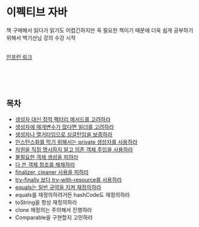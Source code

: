 # 이펙티브 자바
책 구매해서 읽다가 읽기도 어렵긴하지만 꼭 필요한 책이기 때문에 더욱 쉽게 공부하기 위해서 백기선님 강의 수강 시작
<br><br>

[인프런 링크](https://www.inflearn.com/course/이펙티브-자바-1/dashboard)
<br><br><br><br><br>

## 목차
- [생성자 대신 정적 팩터리 메서드를 고려하라](EJ_item1.md)
- [생성자에 매개변수가 많다면 빌더를 고려하라](EJ_item2.md)
- [생성자나 열거타입으로 싱글턴임을 보증하라](EJ_item3.md)
- [인스턴스화를 막기 위해서는 private 생성자를 사용하라](EJ_item4.md)
- [자원을 직접 명시하지 말고 의존 객체 주입을 사용하라](EJ_item5.md)
- [불필요한 객체 생성을 피하라](EJ_item6.md)
- [다 쓴 객체 참조를 해제하라](EJ_item7.md)
- [finalizer, cleaner 사용을 피하라](EJ_item8.md)
- [try-finally 보다 try-with-resource를 사용하라](EJ_item9.md)
- [equals는 일반 규약을 지켜 재정의하라](EJ_item10.md)
- equals를 재정의하려거든 hashCode도 재정의하라
- toString을 항상 재정의하라
- clone 재정의는 주의해서 진행하라
- Comparable을 구현할지 고민하라

<br><br><br><br><br><br><br><br><br><br>